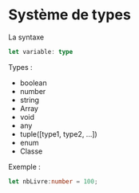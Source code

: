 # Système de types

La syntaxe

```ts
let variable: type
```

Types :
* boolean
* number
* string
* Array
* void
* any
* tuple([type1, type2, ...])
* enum
* Classe

Exemple :

```ts
let nbLivre:number = 100;
```